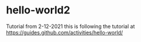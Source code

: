 # hello-world2
Tutorial from 2-12-2021
this is following the tutorial at https://guides.github.com/activities/hello-world/ 
